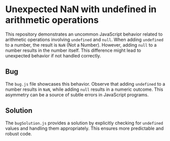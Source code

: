 # Unexpected NaN with undefined in arithmetic operations
This repository demonstrates an uncommon JavaScript behavior related to arithmetic operations involving `undefined` and `null`.  When adding `undefined` to a number, the result is `NaN` (Not a Number).  However, adding `null` to a number results in the number itself. This difference might lead to unexpected behavior if not handled correctly.

## Bug
The `bug.js` file showcases this behavior. Observe that adding `undefined` to a number results in `NaN`, while adding `null` results in a numeric outcome.  This asymmetry can be a source of subtle errors in JavaScript programs.

## Solution
The `bugSolution.js` provides a solution by explicitly checking for `undefined` values and handling them appropriately. This ensures more predictable and robust code.